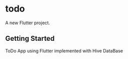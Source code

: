 # todo

A new Flutter project.

## Getting Started

ToDo App using Flutter implemented with Hive DataBase


